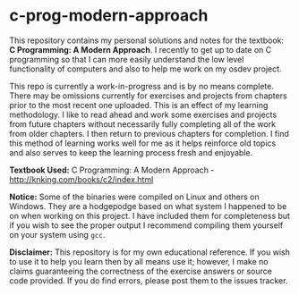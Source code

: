 # c-prog-modern-approach
This repository contains my personal solutions and notes for the textbook: **C Programming: A Modern Approach**. I recently to get up to date on C programming so that I can more easily understand the low level functionality of computers and also to help me work on my osdev project.

This repo is currently a work-in-progress and is by no means complete. There may be omissions currently for exercises and projects from chapters prior to the most recent one uploaded. This is an effect of my learning methodology. I like to read ahead and work some exercises and projects from future chapters without necessarily fully completing all of the work from older chapters. I then return to previous chapters for completion. I find this method of learning works well for me as it helps reinforce old topics and also serves to keep the learning process fresh and enjoyable.

**Textbook Used:** C Programming: A Modern Approach - http://knking.com/books/c2/index.html

**Notice:** Some of the binaries were compiled on Linux and others on Windows. They are a hodgepodge based on what system I happened to be on when working on this project. I have included them for completeness but if you wish to see the proper output I recommend compiling them yourself on your system using `gcc`.

**Disclaimer:** This repository is for my own educational reference. If you wish to use it to help you learn then by all means use it; however, I make no claims guaranteeing the correctness of the exercise answers or source code provided. If you do find errors, please post them to the issues tracker.
